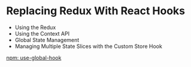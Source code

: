 # Replacing Redux With React Hooks
 - Using the Redux
 - Using the Context API
 - Global State Management
 - Managing Multiple State Slices with the Custom Store Hook
   
[npm: use-global-hook](https://www.npmjs.com/package/use-global-hook)
